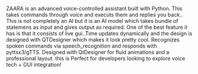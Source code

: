 ZAARA is an advanced voice-controlled assistant built with Python. This takes commands through voice and executs them and replies you back.. This is not completely an AI but it is an AI model which takes bundle of statemens as input and gives output as required.
One of the best feature it has is that it consists of live gui..Time updates dynamically and the design is designed with QTDesigner which makes it look pretty cool.
Recognizes spoken commands via speech_recognition and responds with pyttsx3/gTTS.
Designed with QtDesigner for fluid animations and a professional layout.
this is Perfect for developers looking to explore voice tech + GUI integration!